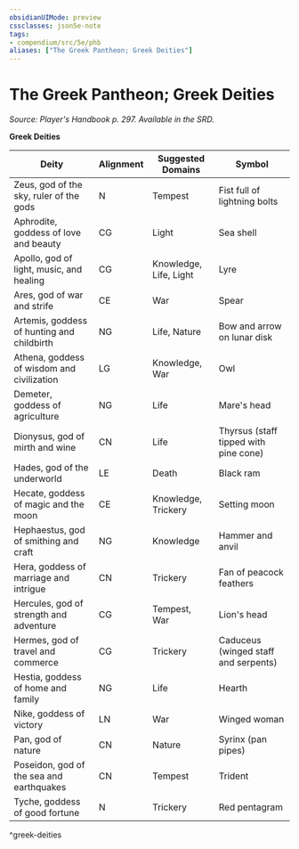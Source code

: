 ```yaml
---
obsidianUIMode: preview
cssclasses: json5e-note
tags:
- compendium/src/5e/phb
aliases: ["The Greek Pantheon; Greek Deities"]
---
```

# The Greek Pantheon; Greek Deities
*Source: Player's Handbook p. 297. Available in the SRD.* 

**Greek Deities**

| Deity | Alignment | Suggested Domains | Symbol |
|-------|-----------|-------------------|--------|
| Zeus, god of the sky, ruler of the gods | N | Tempest | Fist full of lightning bolts |
| Aphrodite, goddess of love and beauty | CG | Light | Sea shell |
| Apollo, god of light, music, and healing | CG | Knowledge, Life, Light | Lyre |
| Ares, god of war and strife | CE | War | Spear |
| Artemis, goddess of hunting and childbirth | NG | Life, Nature | Bow and arrow on lunar disk |
| Athena, goddess of wisdom and civilization | LG | Knowledge, War | Owl |
| Demeter, goddess of agriculture | NG | Life | Mare's head |
| Dionysus, god of mirth and wine | CN | Life | Thyrsus (staff tipped with pine cone) |
| Hades, god of the underworld | LE | Death | Black ram |
| Hecate, goddess of magic and the moon | CE | Knowledge, Trickery | Setting moon |
| Hephaestus, god of smithing and craft | NG | Knowledge | Hammer and anvil |
| Hera, goddess of marriage and intrigue | CN | Trickery | Fan of peacock feathers |
| Hercules, god of strength and adventure | CG | Tempest, War | Lion's head |
| Hermes, god of travel and commerce | CG | Trickery | Caduceus (winged staff and serpents) |
| Hestia, goddess of home and family | NG | Life | Hearth |
| Nike, goddess of victory | LN | War | Winged woman |
| Pan, god of nature | CN | Nature | Syrinx (pan pipes) |
| Poseidon, god of the sea and earthquakes | CN | Tempest | Trident |
| Tyche, goddess of good fortune | N | Trickery | Red pentagram |
^greek-deities